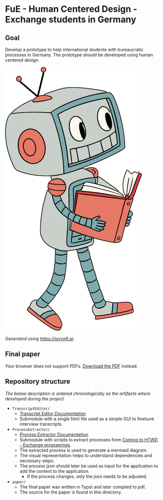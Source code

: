 # FuE - Human Centered Design - Exchange students in Germany

## Goal

Develop a prototype to help international students with bureaucratic processes in Germany. The prototype should be developed using human centered design.

![study-helper.png](https://github.com/a-schulz-studies/fue-human-centered-design/blob/main/img/study-helper.png)

_Generated using https://recraft.ai._

## Final paper

<object data="https://github.com/a-schulz-studies/fue-human-centered-design/blob/main/paper/thesis.pdf" type="application/pdf" width="100%" height="600px">
  <p>Your browser does not support PDFs. <a href="https://github.com/a-schulz-studies/fue-human-centered-design/blob/main/paper/thesis.pdf">Download the PDF</a> instead.</p>
</object>

## Repository structure

_The below description is ordered chronologically as the artifacts where developed during the project._

- `TranscriptEditor/`
    - [Transcript Editor Documentation](https://github.com/a-schulz/TranscriptEditor/blob/main/README.md)
    - Submodule with a single html file used as a simple GUI to finetune interview transcripts.
- `ProcessExtractor/`
    - [Process Extractor Documentation](https://github.com/a-schulz-studies/fue-human-centered-design/blob/main/ProcessExtractor/README.md) 
    - Submodule with scripts to extract processes from [Coming to HTWD  - Exchange programmes](https://www.htw-dresden.de/en/international/coming-to-htwd/exchange-programmes).
    - The extracted process is used to generate a mermaid diagram.
    - The visual representation helps to understand dependencies and necessary steps.
    - The process json should later be used as input for the application to add the content to the application.
        - If the process changes, only the json needs to be adjusted.
- `paper/`
    - The final paper was written in Typst and later compiled to pdf.
    - The source for the paper is found in this directory.
